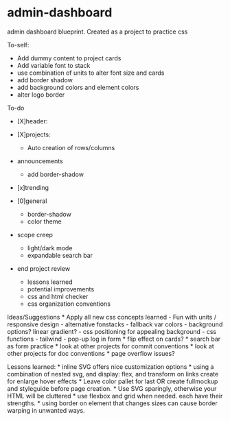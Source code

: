 # admin-dashboard
admin dashboard blueprint. Created as a project to practice css

To-self: 
* Add dummy content to project cards
* Add variable font to stack
* use combination of units to alter font size and cards
* add border shadow
* add background colors and element colors
* alter logo border

To-do
* [X]header:
* [X]projects:
    - Auto creation of rows/columns
* announcements
    - add border-shadow
* [x]trending
* [0]general
    - border-shadow
    - color theme

* scope creep
    - light/dark mode
    - expandable search bar
* end project review
    - lessons learned
    - potential improvements
    - css and html checker
    - css organization conventions

Ideas/Suggestions
    * Apply all new css concepts learned
        - Fun with units / responsive design
        - alternative fonstacks
        - fallback var colors
        - background options? linear gradient?
        - css positioning for appealing background
        - css functions
        - tailwind 
        - pop-up log in form
    * flip effect on cards?
    * search bar as form practice 
    * look at other projects for commit conventions
    * look at other projects for doc conventions
    * page overflow issues?

Lessons learned:
    * inline SVG offers nice customization options
    * using a combination of nested svg, and display: flex, and transform on links create for enlarge hover effects
    * Leave color pallet for last OR create fullmockup and styleguide before page creation. 
    * Use SVG sparingly, otherwise your HTML will be cluttered
    * use flexbox and grid when needed. each have their strengths. 
    * using border on element that changes sizes can cause border warping in unwanted ways. 
